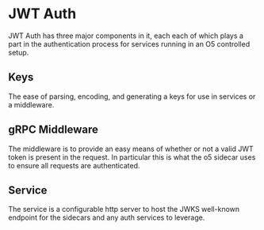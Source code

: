 # JWT Auth

JWT Auth has three major components in it, each each of which plays a part in
the authentication process for services running in an O5 controlled setup.

## Keys
The ease of parsing, encoding, and generating a keys for use in services or a middleware.

## gRPC Middleware
The middleware is to provide an easy means of whether or not a valid JWT token is
present in the request. In particular this is what the o5 sidecar uses to ensure
all requests are authenticated.

## Service
The service is a configurable http server to host the JWKS well-known endpoint
for the sidecars and any auth services to leverage.
